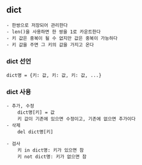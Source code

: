 ## dict
    - 한쌍으로 저장되어 관리한다
    - len()을 사용하면 한 쌍을 1로 카운트한다
    - 키 값은 중복이 될 수 없지만 값은 중복이 가능하다
    - 키 값을 주면 그 키의 값을 가지고 온다

### dict 선언
    dict명 = {키: 값, 키: 값, 키: 값, ...}
    
### dict 사용
    - 추가, 수정
        dict명[키] = 값
        키 값이 기존에 있으면 수정이고, 기존에 없으면 추가이다
    - 삭제
        del dict명[키]
        
    - 검사
        키 in dict명: 키가 있으면 참
        키 not dict명: 키가 없으면 참